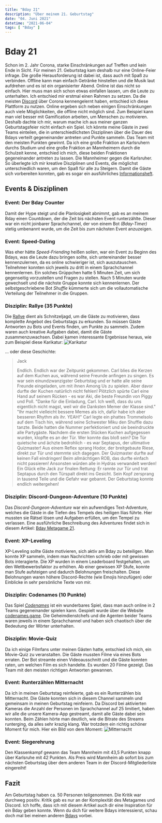 ```yaml
---
title: "Bday 21"
description: "Über meinem 21. Geburtstag"
date: "04. Juni 2021"
datetime: "2021-06-04"
tags: [ "Bday" ]
---
```


# Bday 21

Schon im 2. Jahr Corona, starke Einschränkungen auf Treffen und kein Ende in Sicht. Für meinen 21. Geburtstag kam
deshalb nur eine Online-Feier infrage. Die große Herausforderung ist dabei ist, dass auch mit Spaß zu verbinden. Offline
kann man einfach Getränke hinstellen und die Musik laut aufdrehen und es ist ein organisierter Abend. Online ist das
nicht so einfach. Hier muss man sich schon etwas einfallen lassen, um die Leute zu unterhalten. Ich entschied mir
erstmal einen Rahmen zu setzen. Da die meisten [Discord](https://discord.com) über Corona kennengelernt haben, entschied
ich diese Plattform zu nutzen. Online ergeben sich neben einigen Einschränkungen auch viele Möglichkeiten, die offline
nicht möglich sind. Zum Beispiel kann man viel besser mit Gamification arbeiten, um Menschen zu motivieren. Deshalb
dachte ich mir, warum mache ich aus meiner ganzen Geburtstagsfeier nicht einfach ein Spiel. Ich könnte meine Gäste in
zwei Teams einteilen, die in unterschiedlichsten Disziplinen über die Dauer des Bdays verteilt gegeneinander antreten
und Punkte sammeln. Das Team mit den meisten Punkten gewinnt. Da ich eine große Fraktion an Karlsruhern durchs Studium
und eine große Fraktion an Mannheimern durch die Schulzeit kenne, entschied ich mich, diese beiden Fraktionen
gegeneinander antreten zu lassen. Die Mannheimer gegen die Karlsruher. So überlegte ich mir kreative Disziplinen und
Events, die möglichst unterschiedlich waren, um den Spaß für alle zu Steigern. Damit die Gäste sich vorbereiten konnten, gab es sogar ein ausführliches [Informationsheft](InfoBday21.pdf).

## Events & Disziplinen

### Event: Der Bday Counter

Damit der Hype steigt und die Planlosigkeit abnimmt, gab es an meinem Bday einen Countdown, der die Zeit bis nächsten
Event runterzählte. Dieser war ein nicht joinbarer Sprachchannel, der von einem Bot *(Bday-Timer)* stetig umbenannt
wurde, um die Zeit bis zum nächsten Event anzuzeigen.

### Event: Speed-Dating

Was eher hätte *Speed-Friending* heißen sollen, war ein Event zu Beginn des Bdays, was die Leute dazu bringen sollte,
sich untereinander besser kennenzulernen, da es online schwieriger ist, sich auszutauschen.
Teilnehmer konnten sich jeweils zu dritt in einem Sprachchannel kennenlernen. Ein solches Grüppchen hatte 5 Minuten
Zeit, um sich gegenseitig vorzustellen und Fragen zu stellen. Nach 5 Minuten wurde gewechselt und die nächste Gruppe
konnte sich kennenlernen. Der selbstgeschriebene Bot *Shuffle* kümmerte sich um die vollautomatische Verteilung der
Teilnehmer in die Gruppen.

### Disziplin: Rallye (35 Punkte)

Die [Rallye](Rallye_2021.pdf) dient als Schnitzeljagd, um die Gäste zu motivieren, dass komplette Angebot des
Geburtstags zu erkunden. So müssen Gäste Antworten zu Bots und Events finden, um Punkte zu sammeln. Zudem waren auch
kreative Aufgaben dabei, damit die Gäste zusammenzuwachsen. Dabei kamen interessante Ergebnisse heraus, wie zum Beispiel diese Karikatur:
![Karikatur](Charikatur21.png)

... oder diese Geschichte:
> Jack
>
> Endlich. Endlich war der Zeitpunkt gekommen. Carl blies die Kerzen auf dem Kuchen aus, während seine Freunde anfingen
> zu singen. Es war sein einundzwanzigster Geburtstag und er hatte alle seine Freunde eingeladen, um mit ihnen Among Us zu
> spielen. Aber davor durfte der Kuchen natürlich nicht fehlen! Plötzlich spürte Carl eine Hand auf seinem Rücken - es war
> Aki, die beste Freundin von Piggy und Poll. "Danke für die Einladung, Carl. Ich weiß, dass du uns eigentlich nicht
> magst, weil wir die Danksten Memer der Klasse sind."
"Ihr macht vielleicht bessere Memes als ich, dafür habe ich aber besseren Rhythm als ihr. YEAH!" Carl legte ein phattes
> Trommelsolo auf dem Tisch hin, während seine Schwester Miku den Shuffle dazu tanzte. Beide hatten die Nummer
> perfektioniert und sie beeindruckte alle Partygäste. Nachdem die ersten Stücken Kuchen aufgegessen wurden, klopfte es an
> der Tür. Wer konnte das bloß sein? Die Tür quietsche und ächzte bedrohlich - es war Septapus, der ultimative Quizmaster!
> Aus einem Reflex sprang Hodor, der breitgebaute Riese, direkt zur Tür und stemmte sich dagegen. Der Quizmaster durfte
> auf keinen Fall eindringen! Beim allmächtigen ROB, das durfte einfach nicht passieren! Ansonsten würden alle in Hydras
> verwandelt werden!
> Ein Glück eilte Jack zur finalen Rettung: Er rannte zur Tür und trat Septapus durch den Türspalt direkt ins Gesicht.
> Sein Kopf zersprang in tausend Teile und die Gefahr war gebannt. Der Geburtstag konnte endlich weitergehen!

### Disziplin: Discord-Dungeon-Adventure (10 Punkte)

Das *Discord-Dungeon-Adventure* war ein aufwendiges Text-Adventure, welches die Gäste in die Tiefen des Tempels des heiligen Ilias führte. Hier mussten sie Rätsel lösen und Aufgaben erfüllen, um den Tempel zu verlassen. Eine ausführliche Beschreibung des Adventures findet sich in diesem Artikel: [Bday Metagame 21](/articles/bday21_meta).

### Event: XP-Leveling

XP-Leveling sollte Gäste motivieren, sich aktiv am Bday zu beteiligen. Man konnte XP sammeln, indem man Nachrichten
schrieb oder mit gewissen Bots interagierte. Die XP wurden in einem Leaderboard festgehalten, um den Wettbewerbsfaktor
zu erhöhen. Ab einer gewissen XP Stufe, konnte man Stufe aufsteigen und dadurch Belohnungen freischalten. Diese
Belohnungen waren höhere Discord-Rechte (wie Emojis hinzufügen) oder Einblicke in sehr persönliche Texte von mir.

### Disziplin: Codenames (10 Punkte)

Das Spiel [*Codenames*](https://de.wikipedia.org/wiki/Codenames) ist ein wunderbares Spiel, dass man auch online in 2 Teams gegeneinander spielen kann. Gespielt wurde über die Website [codenames.game](https://codenames.game/). Die Geheimdienstchefs und die Agenten beider Teams waren jeweils in einem Sprachchannel und haben sich chaotisch über die Bedeutung der Wörter unterhalten.

### Disziplin: Movie-Quiz
Da ich einige Filmfans unter meinen Gästen hatte, entschied ich mich, ein Movie-Quiz zu veranstalten. Die Gäste mussten Filme via eines Bots erraten. Der Bot streamte einen Videoausschnitt und die Gäste konnten raten, um welchen Film es sich handelte. Es wurden 20 Filme gezeigt. Das Team mit den meisten richtigen Antworten gewannen.

### Event: Runterzählen Mitternacht
Da ich in meinen Geburtstag reinfeierte, gab es ein Runterzählen bis Mitternacht. Die Gäste konnten sich in diesem Channel sammeln und gemeinsam in meinen Geburtstag reinfeiern. Da Discord bei aktivierten Kameras die Anzahl der Personen im Sprachchannel auf 25 limitiert, haben wir alle die unsere Kamera-App gestreamt, damit alle Gäste dabei sein konnten. Beim Zählen hörte man deutlich, wie die Bitrate des Streams runterging, da alles sehr krazig klang. War trotzdem ein richtig schöner Moment für mich. Hier ein Bild von dem Moment:
![Mitternacht](Midnight21.png)

### Event: Siegerehrung
Den Klassenkampf gewann das Team Mannheim mit  43,5 Punkten knapp über Karlsruhe mit 42 Punkten. Als Preis wird Mannheim ab sofort bis zum nächsten Geburtstag über dem anderen Team in der Discord-Mitgliederliste eingereiht!

## Fazit
Am Geburtstag haben ca. 50 Personen teilgenommen. Die Kritik war durchweg positiv. Kritik gab es nur an der Komplexität des Metagames und Discord. 
Ich hoffe, dass ich mit diesem Artikel auch dir eine Inspiration für ein Bday geben konnte.
Wenn du dich für weitere Bdays interessierst, schau doch mal bei meinen anderen [Bdays](t/Bday) vorbei.